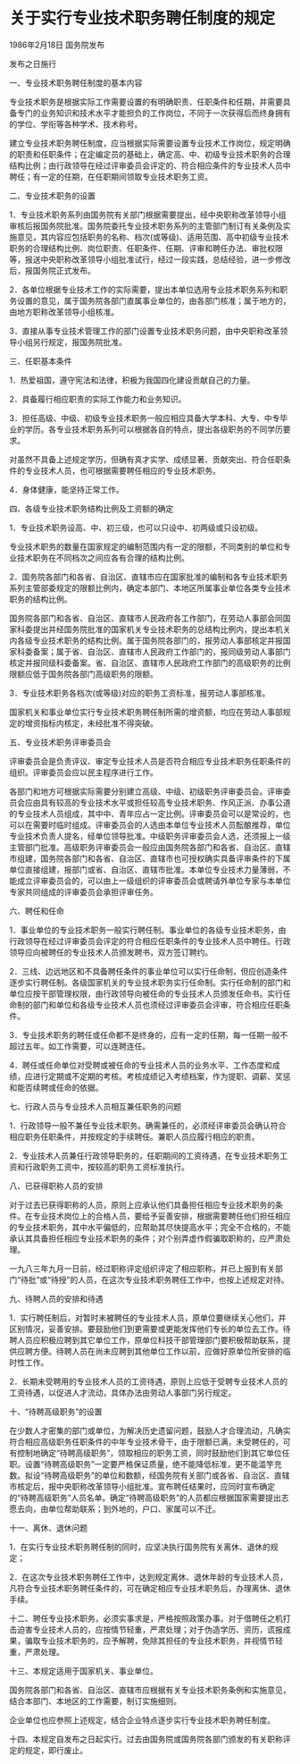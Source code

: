 # 关于实行专业技术职务聘任制度的规定

1986年2月18日 国务院发布

发布之日施行

<!-- INFO END -->

一、专业技术职务聘任制度的基本内容

专业技术职务是根据实际工作需要设置的有明确职责、任职条件和任期，并需要具备专门的业务知识和技术水平才能担负的工作岗位，不同于一次获得后而终身拥有的学位、学衔等各种学术、技术称号。

建立专业技术职务聘任制度，应当根据实际需要设置专业技术工作岗位，规定明确的职责和任职条件；在定编定员的基础上，确定高、中、初级专业技术职务的合理结构比例；由行政领导在经过评审委员会评定的、符合相应条件的专业技术人员中聘任；有一定的任期，在任职期间领取专业技术职务工资。

二、专业技术职务的设置

1．专业技术职务系列由国务院有关部门根据需要提出，经中央职称改革领导小组审核后报国务院批准。国务院委托专业技术职务系列的主管部门制订有关条例及实施意见，其内容应包括职务的名称、档次(或等级)、适用范围、高中初级专业技术职务的合理结构比例、岗位职责、任职条件、任期、评审和聘任办法、审批权限等，报送中央职称改革领导小组批准试行，经过一段实践，总结经验，进一步修改后，报国务院正式发布。

2．各单位根据专业技术工作的实际需要，提出本单位选用专业技术职务系列和职务设置的意见，属于国务院各部门直属事业单位的，由各部门核准；属于地方的，由地方职称改革领导小组核准。

3．直接从事专业技术管理工作的部门设置专业技术职务问题，由中央职称改革领导小组另行规定，报国务院批准。

三、任职基本条件

1．热爱祖国，遵守宪法和法律，积极为我国四化建设贡献自己的力量。

2．具备履行相应职责的实际工作能力和业务知识。

3．担任高级、中级、初级专业技术职务一般应相应具备大学本科、大专、中专毕业的学历。各专业技术职务系列可以根据各自的特点，提出各级职务的不同学历要求。

对虽然不具备上述规定学历，但确有真才实学、成绩显著、贡献突出、符合任职条件的专业技术人员，也可根据需要聘任相应的专业技术职务。

4．身体健康，能坚持正常工作。

四、各级专业技术职务结构比例及工资额的确定

1．专业技术职务设高、中、初三级，也可以只设中、初两级或只设初级。

专业技术职务的数量在国家规定的编制范围内有一定的限额，不同类别的单位和专业技术职务在不同档次之间应各有合理的结构比例。

2．国务院各部门和各省、自治区、直辖市应在国家批准的编制和各专业技术职务系列主管部委规定的限额比例内，确定本部门、本地区所属事业单位各类专业技术职务的结构比例。

国务院各部门和各省、自治区、直辖市人民政府各工作部门，在劳动人事部会同国家科委提出并经国务院批准的国家机关专业技术职务的总结构比例内，提出本机关内各级专业技术职务的结构比例。属于国务院各部门的，报劳动人事部核定并报国家科委备案；属于省、自治区、直辖市人民政府工作部门的，报同级劳动人事部门核定并报同级科委备案。省、自治区、直辖市人民政府工作部门的高级职务的比例限额应低于国务院各部门高级职务的限额。

3．专业技术职务各档次(或等级)对应的职务工资标准，报劳动人事部核准。

国家机关和事业单位实行专业技术职务聘任制所需的增资额，均应在劳动人事部规定的增资指标内核定，未经批准不得突破。

五、专业技术职务评审委员会

评审委员会是负责评议、审定专业技术人员是否符合相应专业技术职务任职条件的组织。评审委员会应以民主程序进行工作。

各部门和地方可根据实际需要分别建立高级、中级、初级职务评审委员会。评审委员会应由具有较高的专业技术水平或担任较高专业技术职务、作风正派、办事公道的专业技术人员组成，其中中、青年应占一定比例。评审委员会可以是常设的，也可以在需要时临时组成。评审委员会的人选由本单位专业技术人员酝酿推荐，单位专业技术负责人提名，经单位领导批准。中级职务评审委员会人选，还须报上一级主管部门批准。高级职务评审委员会一般应由国务院各部门和各省、自治区、直辖市组建，国务院各部门和各省、自治区、直辖市也可授权确实具备评审条件的下属单位直接组建，报部门或省、自治区、直辖市批准。本单位专业技术力量薄弱，不能成立评审委员会的，可以由上一级组织的评审委员会或聘请外单位专家与本单位专家共同组成的评审委员会承担评审任务。

六、聘任和任命

1．事业单位的专业技术职务一般实行聘任制。事业单位的各级专业技术职务，由行政领导在经过评审委员会评定的符合相应任职条件的专业技术人员中聘任。行政领导应向被聘任的专业技术人员颁发聘书，双方签订聘约。

2．三线、边远地区和不具备聘任条件的事业单位可以实行任命制，但应创造条件逐步实行聘任制。各级国家机关的专业技术职务实行任命制。实行任命制的部门和单位应按干部管理权限，由行政领导向被任命的专业技术人员颁发任命书。实行任命制的部门和单位和各级专业技术人员也须经过评审委员会评审，符合相应任职条件。

3．专业技术职务的聘任或任命都不是终身的，应有一定的任期，每一任期一般不超过五年。如工作需要，可以连聘连任。

4．聘任或任命单位对受聘或被任命的专业技术人员的业务水平、工作态度和成绩，应进行定期或不定期的考核。考核成绩记入考绩档案，作为提职、调薪、奖惩和能否续聘或任命的依据。

七、行政人员与专业技术人员相互兼任职务的问题

1．行政领导一般不兼任专业技术职务。确需兼任的，必须经评审委员会确认符合相应职务任职条件，并按规定的手续聘任。兼职人员应履行相应的职责。

2．专业技术人员兼任行政领导职务的，任职期间的工资待遇，在专业技术职务工资和行政职务工资中，按较高的职务工资标准执行。

八、已获得职称人员的安排

对于过去已获得职称的人员，原则上应承认他们具备担任相应专业技术职务的条件。在专业技术岗位上的合格人员，要给予妥善安排，根据需要聘任他们担任相应的专业技术职务，其中水平偏低的，应帮助其尽快提高水平；完全不合格的，不能承认其具备担任相应专业技术职务的条件；对个别弄虚作假骗取职称的，应严肃处理。

一九八三年九月一日前，经过职称评定组织评定了相应职称，并已上报到有关部门“待批”或“待授”的人员，在这次专业技术职务聘任工作中，也按上述规定对待。

九、待聘人员的安排和待遇

1．实行聘任制后，对暂时未被聘任的专业技术人员，原单位要继续关心他们，并区别情况，妥善安排。要鼓励他们到更需要或更能发挥他们专长的单位去工作。待聘人员应积极应聘到其它单位工作，原单位科技干部管理部门要积极帮助联系，提供应聘方便。待聘人员在尚未应聘到其他单位工作以前，应做好原单位所安排的临时性工作。

2．长期未受聘用的专业技术人员的工资待遇，原则上应低于受聘专业技术人员的工资待遇，以促进人才流动，具体办法由劳动人事部门另行规定。

十、“待聘高级职务”的设置

在少数人才密集的部门或单位，为解决历史遗留问题，鼓励人才合理流动，凡确实符合相应高级职务任职条件的中年专业技术骨干，由于限额已满，未受聘任的，可有控制地确定“待聘高级职务”，领取相应的职务工资，同时鼓励他们到其它单位任职。设置“待聘高级职务”一定要严格保证质量，绝不能降低标准，更不能滥竽充数。拟设“待聘高级职务”的单位和数额，经国务院有关部门或各省、自治区、直辖市核定后，报中央职称改革领导小组批准。宣布聘任结果时，应同时宣布确定的“待聘高级职务”人员名单。确定“待聘高级职务”的人员都应根据国家需要提出志愿去向，由单位帮助联系；到外地的，户口、家属可以不迁。

十一、离休、退休问题

1．在实行专业技术职务聘任制的同时，应坚决执行国务院有关离休、退休的规定；

2．在这次专业技术职务聘任工作中，达到规定离休、退休年龄的专业技术人员，凡符合专业技术职务聘任条件的，可在确定相应专业技术职务后，办理离休、退休手续。

十二、聘任专业技术职务，必须实事求是，严格按照政策办事。对于借聘任之机打击迫害专业技术人员的，应按情节轻重，严肃处理；对于伪造学历、资历，谎报成果，骗取专业技术职务的，应予解聘，免除其担任的专业技术职务，并视情节轻重，严肃处理。

十三、本规定适用于国家机关、事业单位。

国务院各部门和各省、自治区、直辖市应根据有关专业技术职务条例和实施意见，结合本部门、本地区的工作需要，制订实施细则。

企业单位也应参照上述规定，结合企业特点逐步实行专业技术职务聘任制度。

十四、本规定自发布之日起实行。过去由国务院或国务院各部门颁发的有关职称评定的规定，即行废止。